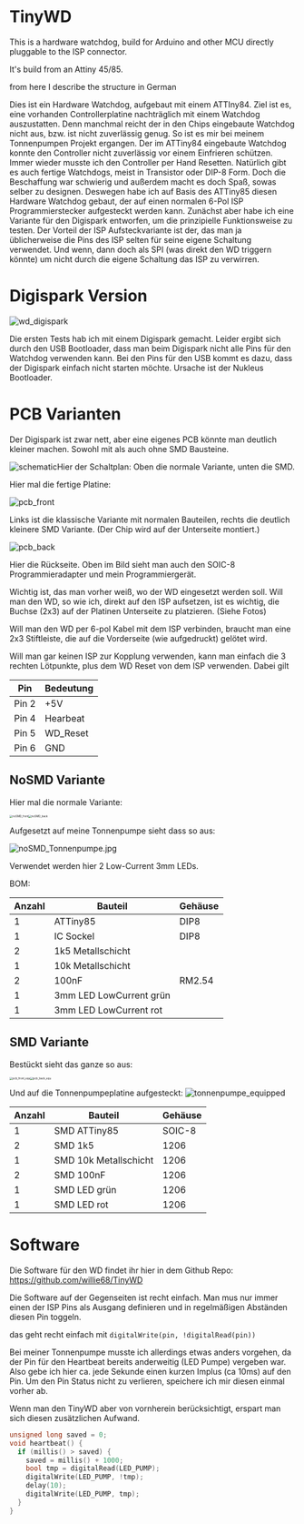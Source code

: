 # TinyWD

This is a hardware watchdog, build for Arduino and other MCU directly pluggable to the ISP connector.

It's build from an Attiny 45/85. 

from here I describe the structure in German

Dies ist ein Hardware Watchdog, aufgebaut mit einem ATTIny84. Ziel ist es, eine vorhanden Controllerplatine nachträglich mit einem Watchdog auszustatten. Denn manchmal reicht der in den Chips eingebaute Watchdog nicht aus, bzw. ist nicht zuverlässig genug. So ist es mir bei meinem Tonnenpumpen Projekt ergangen. Der im ATTiny84 eingebaute Watchdog konnte den Controller nicht zuverlässig vor einem Einfrieren schützen. Immer wieder musste ich den Controller per Hand Resetten. Natürlich gibt es auch fertige Watchdogs, meist in Transistor oder DIP-8 Form. Doch die Beschaffung war schwierig und außerdem macht es doch Spaß, sowas selber zu designen. Deswegen habe ich auf Basis des ATTiny85 diesen Hardware Watchdog gebaut, der auf einen normalen 6-Pol ISP Programmierstecker aufgesteckt werden kann.  Zunächst aber habe ich eine Variante für den Digispark entworfen, um die prinzipielle Funktionsweise zu testen. Der Vorteil der ISP Aufsteckvariante ist der, das man ja üblicherweise die Pins des ISP selten für seine eigene Schaltung verwendet. Und wenn, dann doch als SPI (was direkt den WD triggern könnte) um nicht durch die eigene Schaltung das ISP zu verwirren.  																																											

# Digispark Version

![wd_digispark](./images/wd_digispark.jpg)

Die ersten Tests hab ich mit einem Digispark gemacht. Leider ergibt sich durch den USB Bootloader, dass man beim Digispark nicht alle Pins für den Watchdog verwenden kann. Bei den Pins für den USB kommt es dazu, dass der Digispark einfach nicht starten möchte. Ursache ist der Nukleus Bootloader.

# PCB Varianten

Der Digispark ist zwar nett, aber eine eigenes PCB könnte man deutlich kleiner machen. Sowohl mit als auch ohne SMD Bausteine. 

![schematic](./images/schematic.jpg)Hier der Schaltplan: Oben die normale Variante, unten die SMD. 

Hier mal die fertige Platine:

![pcb_front](./images/pcb_front.jpg)

Links ist die klassische Variante mit normalen Bauteilen, rechts die deutlich kleinere SMD Variante. (Der Chip wird auf der Unterseite montiert.)

![pcb_back](./images/pcb_back.jpg)

Hier die Rückseite. Oben im Bild sieht man auch den SOIC-8 Programmieradapter und mein Programmiergerät. 

Wichtig ist, das man vorher weiß, wo der WD eingesetzt werden soll. Will man den WD, so wie ich, direkt auf den ISP aufsetzen, ist es wichtig, die Buchse (2x3) auf der Platinen Unterseite zu platzieren. (Siehe Fotos)

Will man den WD per 6-pol Kabel mit dem ISP verbinden, braucht man eine 2x3 Stiftleiste, die auf die Vorderseite (wie aufgedruckt) gelötet wird.

Will man gar keinen ISP zur Kopplung verwenden, kann man einfach die 3 rechten Lötpunkte, plus dem WD Reset von dem ISP verwenden. Dabei gilt 

| Pin   | Bedeutung |
| ----- | --------- |
| Pin 2 | +5V       |
| Pin 4 | Hearbeat  |
| Pin 5 | WD_Reset  |
| Pin 6 | GND       |



## NoSMD Variante

Hier mal die normale Variante:

 <img src="./images/noSMD_front.jpg" alt="noSMD_front" style="zoom: 33%;" /><img src="./images/noSMD_back.jpg" alt="noSMD_back" style="zoom: 33%;" />

Aufgesetzt auf meine Tonnenpumpe sieht dass so aus:

![noSMD_Tonnenpumpe.jpg](./images/noSMD_Tonnenpumpe.jpg)

Verwendet werden hier 2 Low-Current 3mm LEDs.

BOM:

| Anzahl | Bauteil                 | Gehäuse |
| ------ | ----------------------- | ------- |
| 1      | ATTiny85                | DIP8    |
| 1      | IC Sockel               | DIP8    |
| 2      | 1k5 Metallschicht       |         |
| 1      | 10k Metallschicht       |         |
| 2      | 100nF                   | RM2.54  |
| 1      | 3mm LED LowCurrent grün |         |
| 1      | 3mm LED LowCurrent rot  |         |

## SMD Variante

Bestückt sieht das ganze so aus:

<img src="./images/pcb_front_equ.jpg" alt="pcb_front_equ" style="zoom: 33%;" /><img src="./images/pcb_back_equ.jpg" alt="pcb_back_equ" style="zoom: 33%;" />



Und auf die Tonnenpumpeplatine aufgesteckt:
![tonnenpumpe_equipped](./images/tonnenpumpe_equipped.jpg)



| Anzahl | Bauteil               | Gehäuse |
| ------ | --------------------- | ------- |
| 1      | SMD ATTiny85          | SOIC-8  |
| 2      | SMD 1k5               | 1206    |
| 1      | SMD 10k Metallschicht | 1206    |
| 2      | SMD 100nF             | 1206    |
| 1      | SMD LED grün          | 1206    |
| 1      | SMD LED rot           | 1206    |

# Software

Die Software für den WD findet ihr hier in dem Github Repo: https://github.com/willie68/TinyWD

Die Software auf der Gegenseiten ist recht einfach. Man mus nur immer einen der ISP Pins als Ausgang definieren und in regelmäßigen Abständen diesen Pin toggeln.

das geht recht einfach mit `digitalWrite(pin, !digitalRead(pin))` 

Bei meiner Tonnenpumpe musste ich allerdings etwas anders vorgehen, da der Pin für den Heartbeat bereits anderweitig (LED Pumpe) vergeben war. Also gebe ich hier ca. jede Sekunde einen kurzen Implus (ca 10ms) auf den Pin. Um den Pin Status nicht zu verlieren, speichere ich mir diesen einmal vorher ab.

Wenn man den TinyWD aber von vornherein berücksichtigt, erspart man sich diesen zusätzlichen Aufwand.    

```c++
unsigned long saved = 0; 
void heartbeat() { 
  if (millis() > saved) { 
    saved = millis() + 1000; 
    bool tmp = digitalRead(LED_PUMP); 
    digitalWrite(LED_PUMP, !tmp); 
    delay(10); 
    digitalWrite(LED_PUMP, tmp); 
  } 
} 
```

